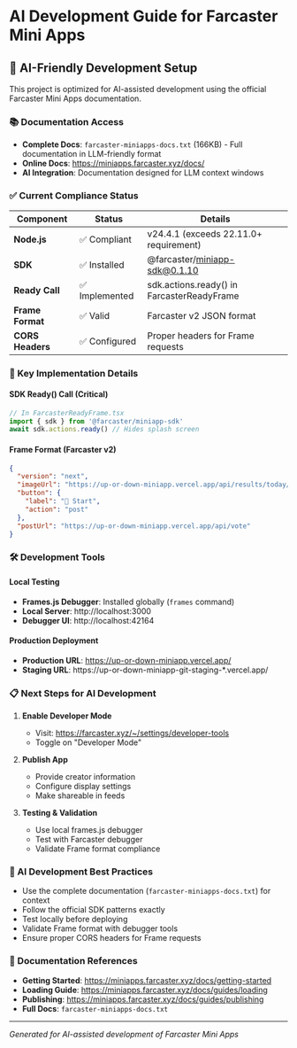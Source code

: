 # AI Development Guide for Farcaster Mini Apps

## 🤖 AI-Friendly Development Setup

This project is optimized for AI-assisted development using the official Farcaster Mini Apps documentation.

### 📚 Documentation Access
- **Complete Docs**: `farcaster-miniapps-docs.txt` (166KB) - Full documentation in LLM-friendly format
- **Online Docs**: https://miniapps.farcaster.xyz/docs/
- **AI Integration**: Documentation designed for LLM context windows

### ✅ Current Compliance Status

| Component | Status | Details |
|-----------|--------|---------|
| **Node.js** | ✅ Compliant | v24.4.1 (exceeds 22.11.0+ requirement) |
| **SDK** | ✅ Installed | @farcaster/miniapp-sdk@0.1.10 |
| **Ready Call** | ✅ Implemented | sdk.actions.ready() in FarcasterReadyFrame |
| **Frame Format** | ✅ Valid | Farcaster v2 JSON format |
| **CORS Headers** | ✅ Configured | Proper headers for Frame requests |

### 🚀 Key Implementation Details

#### SDK Ready() Call (Critical)
```typescript
// In FarcasterReadyFrame.tsx
import { sdk } from '@farcaster/miniapp-sdk'
await sdk.actions.ready() // Hides splash screen
```

#### Frame Format (Farcaster v2)
```json
{
  "version": "next",
  "imageUrl": "https://up-or-down-miniapp.vercel.app/api/results/today/image",
  "button": {
    "label": "🚀 Start",
    "action": "post"
  },
  "postUrl": "https://up-or-down-miniapp.vercel.app/api/vote"
}
```

### 🛠️ Development Tools

#### Local Testing
- **Frames.js Debugger**: Installed globally (`frames` command)
- **Local Server**: http://localhost:3000
- **Debugger UI**: http://localhost:42164

#### Production Deployment
- **Production URL**: https://up-or-down-miniapp.vercel.app/
- **Staging URL**: https://up-or-down-miniapp-git-staging-*.vercel.app/

### 📋 Next Steps for AI Development

1. **Enable Developer Mode**
   - Visit: https://farcaster.xyz/~/settings/developer-tools
   - Toggle on "Developer Mode"

2. **Publish App**
   - Provide creator information
   - Configure display settings
   - Make shareable in feeds

3. **Testing & Validation**
   - Use local frames.js debugger
   - Test with Farcaster debugger
   - Validate Frame format compliance

### 🔧 AI Development Best Practices

- Use the complete documentation (`farcaster-miniapps-docs.txt`) for context
- Follow the official SDK patterns exactly
- Test locally before deploying
- Validate Frame format with debugger tools
- Ensure proper CORS headers for Frame requests

### 📖 Documentation References

- **Getting Started**: https://miniapps.farcaster.xyz/docs/getting-started
- **Loading Guide**: https://miniapps.farcaster.xyz/docs/guides/loading
- **Publishing**: https://miniapps.farcaster.xyz/docs/guides/publishing
- **Full Docs**: `farcaster-miniapps-docs.txt`

---
*Generated for AI-assisted development of Farcaster Mini Apps*
